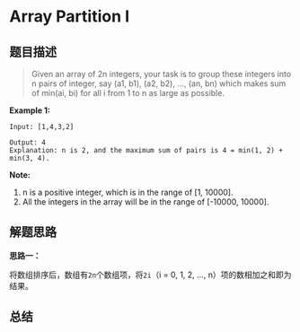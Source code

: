 Array Partition I
========

## 题目描述

> Given an array of 2n integers, your task is to group these integers into n pairs of integer, say (a1, b1), (a2, b2), ..., (an, bn) which makes sum of min(ai, bi) for all i from 1 to n as large as possible.

**Example 1:**

```
Input: [1,4,3,2]

Output: 4
Explanation: n is 2, and the maximum sum of pairs is 4 = min(1, 2) + min(3, 4).
```

**Note:**

1. n is a positive integer, which is in the range of [1, 10000].
2. All the integers in the array will be in the range of [-10000, 10000].

## 解题思路

**思路一：**

将数组排序后，数组有`2n`个数组项，将`2i`（i = 0, 1, 2, ..., n）项的数相加之和即为结果。

## 总结
